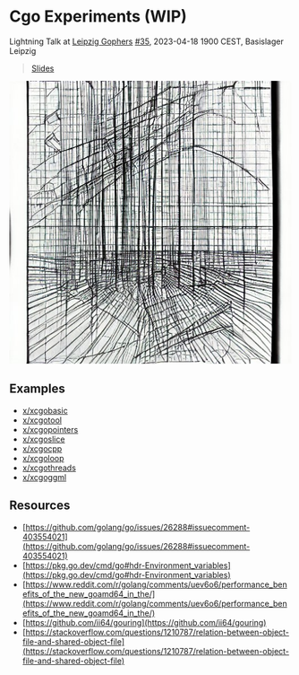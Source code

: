 # Cgo Experiments (WIP)

Lightning Talk at [Leipzig Gophers](https://golangleipzig.space) [#35](https://golangleipzig.space/posts/meetup-35-wrapup/), 2023-04-18 1900 CEST, Basislager Leipzig

> [Slides](Slides.md)

![](static/cg1.png)

## Examples

* [x/xcgobasic](x/xcgobasic)
* [x/xcgotool](x/xcgotool)
* [x/xcgopointers](x/xcgopointers)
* [x/xcgoslice](x/xcgoslice)
* [x/xcgocpp](x/xcgocpp)
* [x/xcgoloop](x/xcgoloop)
* [x/xcgothreads](x/xcgothreads)
* [x/xcgoggml](x/xcgoggml)

## Resources

* [https://github.com/golang/go/issues/26288#issuecomment-403554021](https://github.com/golang/go/issues/26288#issuecomment-403554021)
* [https://pkg.go.dev/cmd/go#hdr-Environment_variables](https://pkg.go.dev/cmd/go#hdr-Environment_variables)
* [https://www.reddit.com/r/golang/comments/uev6o6/performance_benefits_of_the_new_goamd64_in_the/](https://www.reddit.com/r/golang/comments/uev6o6/performance_benefits_of_the_new_goamd64_in_the/)
* [https://github.com/ii64/gouring](https://github.com/ii64/gouring)
* [https://stackoverflow.com/questions/1210787/relation-between-object-file-and-shared-object-file](https://stackoverflow.com/questions/1210787/relation-between-object-file-and-shared-object-file)

